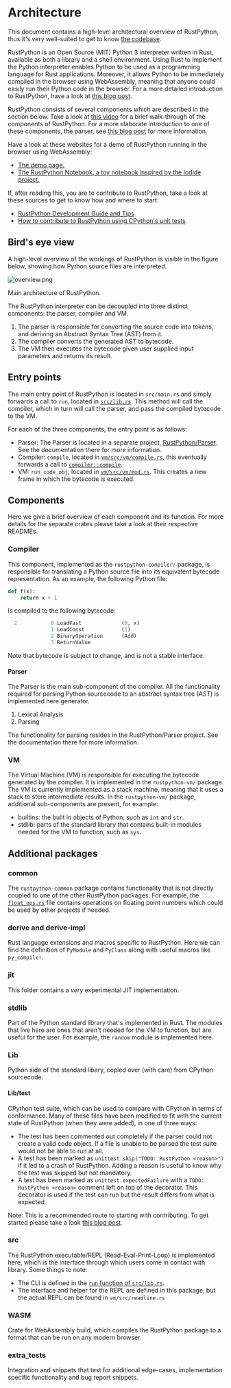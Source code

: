 # Architecture

This document contains a high-level architectural overview of RustPython, thus it's very well-suited to get to know [the codebase][1].

RustPython is an Open Source (MIT) Python 3 interpreter written in Rust, available as both a library and a shell environment. Using Rust to implement the Python interpreter enables Python to be used as a programming language for Rust applications. Moreover, it allows Python to be immediately compiled in the browser using WebAssembly, meaning that anyone could easily run their Python code in the browser. For a more detailed introduction to RustPython, have a look at [this blog post][2].

RustPython consists of several components which are described in the section below. Take a look at [this video][3] for a brief walk-through of the components of RustPython. For a more elaborate introduction to one of these components, the parser, see [this blog post][4] for more information.

Have a look at these websites for a demo of RustPython running in the browser using WebAssembly:

- [The demo page.][5]
- [The RustPython Notebook, a toy notebook inspired by the Iodide project.][6]

If, after reading this, you are to contribute to RustPython, take a look at these sources to get to know how and where to start:

- [RustPython Development Guide and Tips][7]
- [How to contribute to RustPython using CPython's unit tests][8]

## Bird's eye view

A high-level overview of the workings of RustPython is visible in the figure below, showing how Python source files are interpreted.

![overview.png](overview.png)

Main architecture of RustPython.

The RustPython interpreter can be decoupled into three distinct components: the parser, compiler and VM.

1. The parser is responsible for converting the source code into tokens, and deriving an Abstract Syntax Tree (AST) from it.
2. The compiler converts the generated AST to bytecode.
3. The VM then executes the bytecode given user supplied input parameters and returns its result.

## Entry points

The main entry point of RustPython is located in `src/main.rs` and simply forwards a call to `run`, located in [`src/lib.rs`][9]. This method will call the compiler, which in turn will call the parser, and pass the compiled bytecode to the VM.

For each of the three components, the entry point is as follows:

- Parser: The Parser is located in a separate project, [RustPython/Parser][10]. See the documentation there for more information.
- Compiler: `compile`, located in [`vm/src/vm/compile.rs`][11], this eventually forwards a call to [`compiler::compile`][12].
- VM: `run_code_obj`, located in [`vm/src/vm/mod.rs`][13]. This creates a new frame in which the bytecode is executed.

## Components

Here we give a brief overview of each component and its function. For more details for the separate crates please take a look at their respective READMEs.

### Compiler

This component, implemented as the `rustpython-compiler/` package, is responsible for translating a Python source file into its equivalent bytecode representation. As an example, the following Python file:

```python
def f(x):
    return x + 1
```

Is compiled to the following bytecode:

```python
  2           0 LoadFast             (0, x)
              1 LoadConst            (1)
              2 BinaryOperation      (Add)
              3 ReturnValue
```

Note that bytecode is subject to change, and is not a stable interface.

#### Parser

The Parser is the main sub-component of the compiler. All the functionality required for parsing Python sourcecode to an abstract syntax tree (AST) is implemented here:generator.

1. Lexical Analysis
2. Parsing

The functionality for parsing resides in the RustPython/Parser project. See the documentation there for more information.

### VM

The Virtual Machine (VM) is responsible for executing the bytecode generated by the compiler. It is implemented in the `rustpython-vm/` package. The VM is currently implemented as a stack machine, meaning that it uses a stack to store intermediate results. In the `rustpython-vm/` package, additional sub-components are present, for example:

- builtins: the built in objects of Python, such as `int` and `str`.
- stdlib: parts of the standard library that contains built-in modules needed for the VM to function, such as `sys`.

## Additional packages

### common

The `rustpython-common` package contains functionality that is not directly coupled to one of the other RustPython packages. For example, the [`float_ops.rs`][14] file contains operations on floating point numbers
which could be used by other projects if needed.

### derive and derive-impl

Rust language extensions and macros specific to RustPython. Here we can find the definition of `PyModule` and `PyClass` along with useful macros like `py_compile!`.

### jit

This folder contains a _very_ experimental JIT implementation.

### stdlib

Part of the Python standard library that's implemented in Rust. The modules that live here are ones that aren't needed for the VM to function, but are useful for the user. For example, the `random` module is implemented here.

### Lib

Python side of the standard libary, copied over (with care) from CPython sourcecode.

#### Lib/test

CPython test suite, which can be used to compare with CPython in terms of conformance.
Many of these files have been modified to fit with the current state of RustPython (when they were added), in one of three ways:

- The test has been commented out completely if the parser could not create a valid code object. If a file is unable to be parsed
  the test suite would not be able to run at all.
- A test has been marked as `unittest.skip("TODO: RustPython <reason>")` if it led to a crash of RustPython. Adding a reason
  is useful to know why the test was skipped but not mandatory.
- A test has been marked as `unittest.expectedFailure` with a `TODO: RustPython <reason>` comment left on top of the decorator. This decorator is used if the test can run but the result differs from what is expected.

Note: This is a recommended route to starting with contributing. To get started please take a look [this blog post][15].

### src

The RustPython executable/REPL (Read-Eval-Print-Loop) is implemented here, which is the interface through which users come in contact with library.
Some things to note:

- The CLI is defined in the [`run` function of `src/lib.rs`][16].
- The interface and helper for the REPL are defined in this package, but the actual REPL can be found in `vm/src/readline.rs`

### WASM

Crate for WebAssembly build, which compiles the RustPython package to a format that can be run on any modern browser.

### extra_tests

Integration and snippets that test for additional edge-cases, implementation specific functionality and bug report snippets.

[1]: https://github.com/RustPython/RustPython
[2]: https://2021.desosa.nl/projects/rustpython/posts/vision/
[3]: https://www.youtube.com/watch?v=nJDY9ASuiLc&t=213s
[4]: https://rustpython.github.io/2020/04/02/thing-explainer-parser.html
[5]: https://rustpython.github.io/demo/
[6]: https://rustpython.github.io/demo/notebook/
[7]: https://github.com/RustPython/RustPython/blob/master/DEVELOPMENT.md
[8]: https://rustpython.github.io/guideline/2020/04/04/how-to-contribute-by-cpython-unittest.html
[9]: https://github.com/RustPython/RustPython/blob/0e24cf48c63ae4ca9f829e88142a987cab3a9966/src/lib.rs#L63
[10]: https://github.com/RustPython/Parser
[11]: https://github.com/RustPython/RustPython/blob/0e24cf48c63ae4ca9f829e88142a987cab3a9966/vm/src/vm/compile.rs#LL10C17-L10C17
[12]: https://github.com/RustPython/RustPython/blob/0e24cf48c63ae4ca9f829e88142a987cab3a9966/vm/src/vm/compile.rs#L26
[13]: https://github.com/RustPython/RustPython/blob/0e24cf48c63ae4ca9f829e88142a987cab3a9966/vm/src/vm/mod.rs#L356
[14]: https://github.com/RustPython/RustPython/blob/0e24cf48c63ae4ca9f829e88142a987cab3a9966/common/src/float_ops.rs
[15]: https://rustpython.github.io/guideline/2020/04/04/how-to-contribute-by-cpython-unittest.html
[16]: https://github.com/RustPython/RustPython/blob/0e24cf48c63ae4ca9f829e88142a987cab3a9966/src/lib.rs#L63
